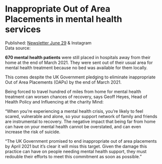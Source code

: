 # Inappropriate Out of Area Placements in mental health services

Published: [Newsletter June 29](https://mailchi.mp/ea478d43d31d/5-minutes-against-stigma-1) & Instagram  
Data source:

**670 mental health patients** were still placed in hospitals away from their home at the end of March 2021. They were sent out of their usual area for mental health treatment because no bed was available for them locally. 

This comes despite the UK Government pledging to eliminate inappropriate Out of Area Placements (OAPs) by the end of March 2021. 

Being forced to travel hundred of miles from home for mental health treatment can worsen chances of recovery, says Geoff Heyes, Head of Health Policy and Influencing at the charity Mind:

“When you’re experiencing a mental health crisis, you’re likely to feel scared, vulnerable and alone, so your support network of family and friends are instrumental to recovery. The negative impact that being far from home can have on your mental health cannot be overstated, and can even increase the risk of suicide.

“The UK Government promised to end inappropriate out of area placements by April 2021 but it’s clear it will miss this target. Given the damage this practice can have on people needing mental health support, they must redouble their efforts to meet this commitment as soon as possible.”


